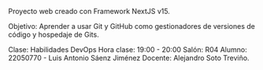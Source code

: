 Proyecto web creado con Framework NextJS v15.

Objetivo: Aprender a usar Git y GitHub como gestionadores de versiones de código y hospedaje de Gits. 

Clase: Habilidades DevOps
Hora clase: 19:00 - 20:00
Salón: R04
Alumno: 22050770 - Luis Antonio Sáenz Jiménez
Docente: Alejandro Soto Treviño.